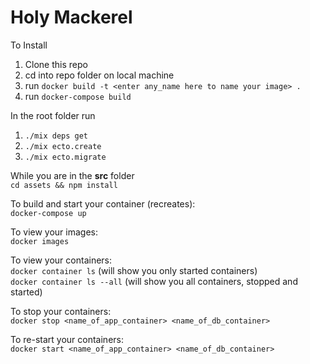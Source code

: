 # Holy Mackerel

To Install

1. Clone this repo
2. cd into repo folder on local machine
3. run `docker build -t <enter any_name here to name your image> .`
4. run `docker-compose build`

In the root folder run
1. `./mix deps get`
2. `./mix ecto.create`
3. `./mix ecto.migrate`

While you are in the **src** folder  
`cd assets && npm install`  

To build and start your container (recreates):  
`docker-compose up`  

To view your images:  
`docker images`  

To view your containers:  
`docker container ls` (will show you only started containers)  
`docker container ls --all` (will show you all containers, stopped and started)  

To stop your containers:  
`docker stop <name_of_app_container> <name_of_db_container>`  

To re-start your containers:  
`docker start <name_of_app_container> <name_of_db_container>`  
